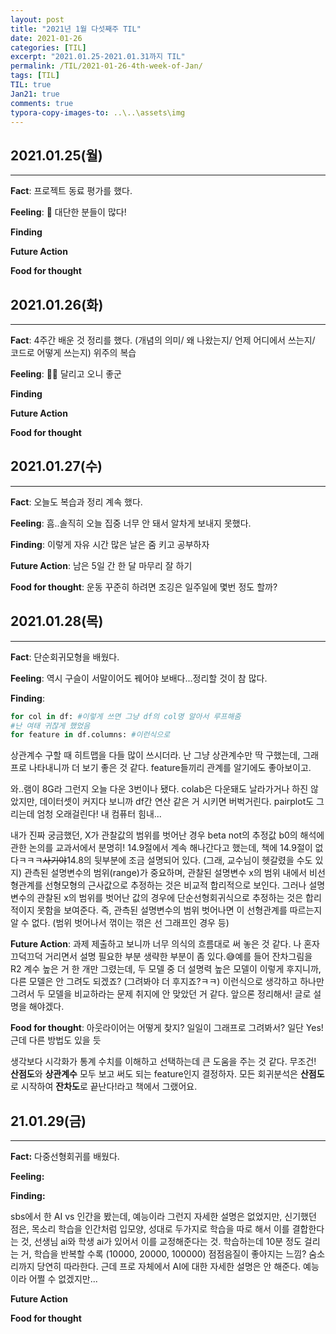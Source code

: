 ```yaml
---
layout: post
title: "2021년 1월 다섯째주 TIL"
date: 2021-01-26
categories: [TIL]
excerpt: "2021.01.25-2021.01.31까지 TIL"
permalink: /TIL/2021-01-26-4th-week-of-Jan/
tags: [TIL]
TIL: true
Jan21: true
comments: true
typora-copy-images-to: ..\..\assets\img
---
```




## 2021.01.25(월)

---

**Fact**: 프로젝트 동료 평가를 했다.

**Feeling**: 🤯 대단한 분들이 많다!

**Finding**

**Future Action**

**Food for thought**



## 2021.01.26(화)

---

**Fact**: 4주간 배운 것 정리를 했다. (개념의 의미/ 왜 나왔는지/ 언제 어디에서 쓰는지/ 코드로 어떻게 쓰는지) 위주의 복습

**Feeling**: 🏃‍♀️ 달리고 오니 좋군

**Finding**

**Future Action**

**Food for thought**




## 2021.01.27(수)

---

**Fact**: 오늘도 복습과 정리 계속 했다.

**Feeling**: 흠..솔직히 오늘 집중 너무 안 돼서 알차게 보내지 못했다.

**Finding**: 이렇게 자유 시간 많은 날은 줌 키고 공부하자

**Future Action**: 남은 5일 간 한 달 마무리 잘 하기

**Food for thought**: 운동 꾸준히 하려면 조깅은 일주일에 몇번 정도 할까?



## 2021.01.28(목)

---

**Fact**: 단순회귀모형을 배웠다.

**Feeling**: 역시 구슬이 서말이어도 꿰어야 보배다...정리할 것이 참 많다.

**Finding**:

```python
for col in df: #이렇게 쓰면 그냥 df의 col명 알아서 루프해줌
#난 여태 귀찮게 했었음
for feature in df.columns: #이런식으로
```

상관계수 구할 때 히트맵을 다들 많이 쓰시더라. 난 그냥 상관계수만 딱 구했는데, 그래프로 나타내니까 더 보기 좋은 것 같다. feature들끼리 관계를 알기에도 좋아보이고.

와..램이 8G라 그런지 오늘 다운 3번이나 됐다. colab은 다운돼도 날라가거나 하진 않았지만, 데이터셋이 커지다 보니까 df간 연산 같은 거 시키면 버벅거린다. pairplot도 그리는데 엄청 오래걸린다! 내 컴퓨터 힘내...

내가 진짜 궁금했던, X가 관찰값의 범위를 벗어난 경우 beta not의 추정값 b0의 해석에 관한 논의를 교과서에서 분명히! 14.9절에서 계속 해나간다고 했는데, 책에 14.9절이 없다ㅋㅋㅋ~~사기야~~14.8의 뒷부분에 조금 설명되어 있다. (그래, 교수님이 헷갈렸을 수도 있지) 관측된 설명변수의 범위(range)가 중요하며, 관찰된 설명변수 x의 범위 내에서 비선형관계를 선형모형의 근사값으로 추정하는 것은 비교적 합리적으로 보인다. 그러나 설명변수의 관찰된 x의 범위를 벗어난 값의 경우에 단순선형회귀식으로 추정하는 것은 합리적이지 못함을 보여준다. 즉, 관측된 설명변수의 범위 벗어나면 이 선형관계를 따르는지 알 수 없다. (범위 벗어나서 꺾이는 꺾은 선 그래프인 경우 등)

**Future Action**: 과제 제출하고 보니까 너무 의식의 흐름대로 써 놓은 것 같다. 나 혼자 끄덕끄덕 거리면서 설명 필요한 부분 생략한 부분이 좀 있다.😅예를 들어 잔차그림을 R2 계수 높은 거 한 개만 그렸는데, 두 모델 중 더 설명력 높은 모델이 이렇게 후지니까, 다른 모델은 안 그려도 되겠죠? (그려봐야 더 후지죠?ㅋㅋ) 이런식으로 생각하고 하나만 그려서 두 모델을 비교하라는 문제 취지에 안 맞았던 거 같다. 앞으론 정리해서! 글로 설명을 해야겠다. 

**Food for thought**: 아웃라이어는 어떻게 찾지? 일일이 그래프로 그려봐서? 일단 Yes! 근데 다른 방법도 있을 듯

생각보다 시각화가 통계 수치를 이해하고 선택하는데 큰 도움을 주는 것 같다. 무조건! **산점도**와 **상관계수** 모두 보고 써도 되는 feature인지 결정하자. 모든 회귀분석은 **산점도**로 시작하여 **잔차도**로 끝난다!라고 책에서 그랬어요.



## 21.01.29(금)

---

**Fact:** 다중선형회귀를 배웠다.

**Feeling:** 

**Finding:**

sbs에서 한 AI vs 인간을 봤는데, 예능이라 그런지 자세한 설명은 없었지만, 신기했던 점은, 목소리 학습을 인간처럼 입모양, 성대로 두가지로 학습을 따로 해서 이를 결합한다는 것, 선생님 ai와 학생 ai가 있어서 이를 교정해준다는 것. 학습하는데 10분 정도 걸리는 거, 학습을 반복할 수록 (10000, 20000, 100000) 점점음질이 좋아지는 느낌? 숨소리까지 당연히 따라한다. 근데 프로 자체에서 AI에 대한 자세한 설명은 안 해준다. 예능이라 어쩔 수 없겠지만...

**Future Action**

**Food for thought**